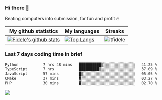 ### Hi there 👋
<p>Beating computers into submission, for fun and profit 🔥</p>

|My github statistics|My languages|Streaks|
|-|-|-|
|[![Fidele's github stats](https://github-readme-stats.vercel.app/api?username=itfidele&count_private=true&show_icons=true&theme=dark&hide_title=true)](https://github.com/itfidele)|[![Top Langs](https://github-readme-stats.vercel.app/api/top-langs/?username=itfidele&show_icons=true&langs_count=8&theme=dark&layout=compact&hide_title=true)](https://github.com/itfidele)|![itfidele](https://github-readme-streak-stats.herokuapp.com/?user=itfidele&theme=dark)

### Last 7 days coding time in brief
<!--START_SECTION:waka-->

```txt
Python           7 hrs 48 mins   ██████████▒░░░░░░░░░░░░░░   41.25 %
TypeScript       7 hrs           █████████▒░░░░░░░░░░░░░░░   37.09 %
JavaScript       57 mins         █▒░░░░░░░░░░░░░░░░░░░░░░░   05.05 %
CMake            37 mins         ▓░░░░░░░░░░░░░░░░░░░░░░░░   03.27 %
PHP              30 mins         ▓░░░░░░░░░░░░░░░░░░░░░░░░   02.70 %
```

<!--END_SECTION:waka-->

![](https://komarev.com/ghpvc/?username=itfidele)
